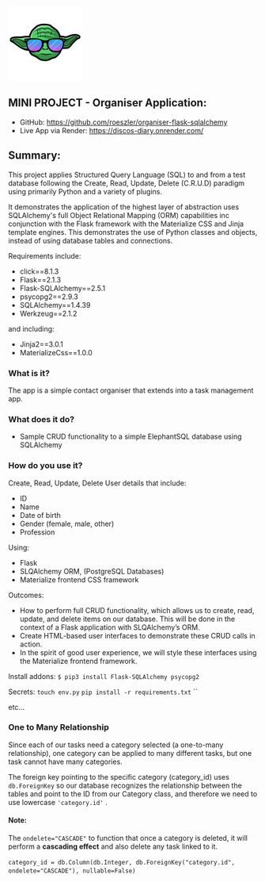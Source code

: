 [![YK logo](organiser/static/img/yodaKode-sml.png)](https://github.com/roeszler) 

## MINI PROJECT - Organiser Application:
* GitHub: https://github.com/roeszler/organiser-flask-sqlalchemy
* Live App via Render: https://discos-diary.onrender.com/

## Summary:
This project applies Structured Query Language (SQL) to and from a test database following the Create, Read, Update, Delete (C.R.U.D) paradigm using primarily Python and a variety of plugins. 

It demonstrates the application of the highest layer of abstraction uses SQLAlchemy's full Object Relational Mapping (ORM) capabilities inc conjunction with the Flask framework with the Materialize CSS and Jinja template engines. This demonstrates the use of Python classes and objects, instead of using database tables and connections. 

Requirements include:
* click==8.1.3
* Flask==2.1.3
* Flask-SQLAlchemy==2.5.1
* psycopg2==2.9.3
* SQLAlchemy==1.4.39
* Werkzeug==2.1.2

and including:

* Jinja2==3.0.1
* MaterializeCss==1.0.0

### What is it?
The app is a simple contact organiser that extends into a task management app.
### What does it do?
* Sample CRUD functionality to a simple ElephantSQL database using SQLAlchemy
### How do you use it?
Create, Read, Update, Delete User details that include:
* ID
* Name
* Date of birth
* Gender (female, male, other)
* Profession

Using:
* Flask
* SLQAlchemy ORM,  (PostgreSQL Databases)
* Materialize frontend CSS framework


Outcomes:
* How to perform full CRUD functionality, which allows us to create, read, update, and delete items on our database. This will be done in the context of a Flask application with SLQAlchemy’s ORM.
* Create HTML-based user interfaces to demonstrate these CRUD calls in action.
* In the spirit of good user experience, we will style these interfaces using the Materialize frontend framework.

Install addons:
`$ pip3 install Flask-SQLAlchemy psycopg2`

Secrets:
`touch env.py`
`pip install -r requirements.txt`
``

etc...

### One to Many Relationship
Since each of our tasks need a category selected (a one-to-many relationship), one category can be applied to many different tasks, but one task cannot have many categories. 

The foreign key pointing to the specific category (category_id) uses `db.ForeignKey` so our database recognizes the relationship between the tables
and point to the ID from our Category class, and therefore we need to use lowercase `'category.id'` .

#### Note:
The `ondelete="CASCADE"` to function that once a category is deleted, it will perform a **cascading effect** and also delete any task linked to it.

`category_id = db.Column(db.Integer, db.ForeignKey("category.id", ondelete="CASCADE"), nullable=False)`
